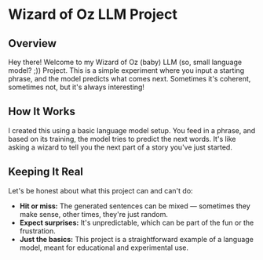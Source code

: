 # Wizard of Oz LLM Project

## Overview
Hey there! Welcome to my Wizard of Oz (baby) LLM (so, small language model? ;)) Project. This is a simple experiment where you input a starting phrase, and the model predicts what comes next. Sometimes it's coherent, sometimes not, but it's always interesting!

## How It Works
I created this using a basic language model setup. You feed in a phrase, and based on its training, the model tries to predict the next words. It's like asking a wizard to tell you the next part of a story you've just started.

## Keeping It Real
Let's be honest about what this project can and can't do:

- **Hit or miss:** The generated sentences can be mixed — sometimes they make sense, other times, they're just random.
- **Expect surprises:** It's unpredictable, which can be part of the fun or the frustration.
- **Just the basics:** This project is a straightforward example of a language model, meant for educational and experimental use.
